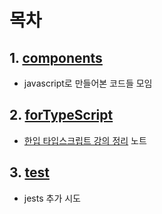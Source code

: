 # 목차
## 1. [components](src/components/)
- javascript로 만들어본 코드들 모임
## 2. [forTypeScript](src/forTypeScript/)
- [한입 타입스크립트 강의 정리](https://inf.run/hvvPV) 노트
## 3. [test](src/test/)
- jests 추가 시도 
